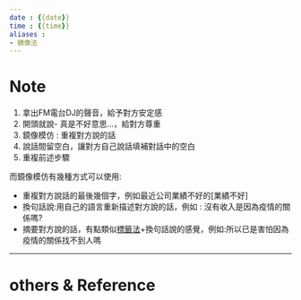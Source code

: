 ```yaml
---
date : {{date}}
time : {{time}}
aliases :
- 鏡像法
---
```

# Note
1. 拿出FM電台DJ的聲音，給予對方安定感
2. 開頭就說- 真是不好意思...，給對方尊重
3. 鏡像模仿 : 重複對方說的話
4. 說話間留空白，讓對方自己說話填補對話中的空白
5. 重複前述步驟

而鏡像模仿有幾種方式可以使用:
- 重複對方說話的最後幾個字，例如最近公司業績不好的[業績不好]
- 換句話說:用自己的語言重新描述對方說的話，例如 : 沒有收入是因為疫情的關係嗎?
- 摘要對方說的話，有點類似[標籤法](談判技巧%20-%20情緒標籤法.md)+換句話說的感覺，例如:所以已是害怕因為疫情的關係找不到人嗎

---
# others &  Reference

